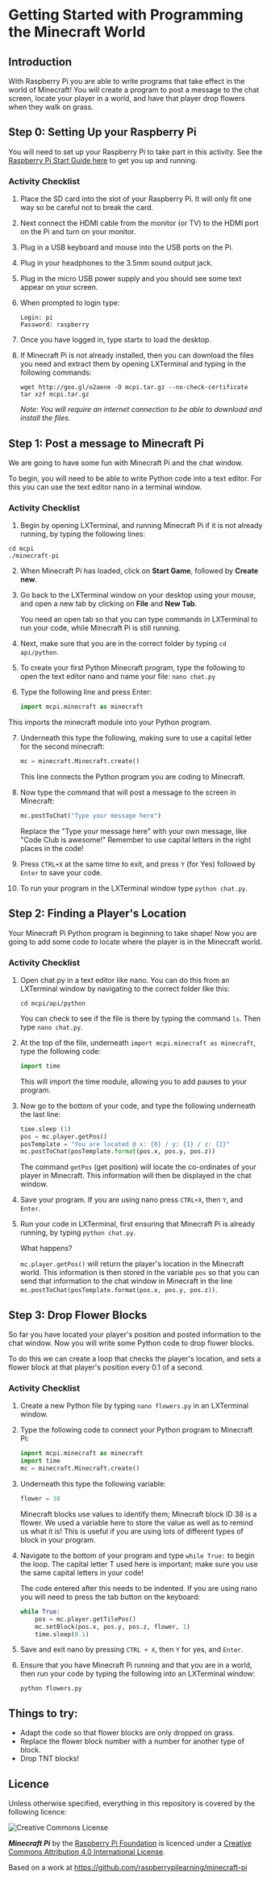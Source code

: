 # Getting Started with Programming the Minecraft World

## Introduction

With Raspberry Pi you are able to write programs that take effect in the world of Minecraft! You will create a program to post a message to the chat screen, locate your player in a world, and have that player drop flowers when they walk on grass.

## Step 0: Setting Up your Raspberry Pi

You will need to set up your Raspberry Pi to take part in this activity. See the [Raspberry Pi Start Guide here](http://www.raspberrypi.org/help/quick-start-guide/) to get you up and running.

### Activity Checklist

1.	Place the SD card into the slot of your Raspberry Pi. It will only fit one way so be careful not to break the card.

2.	Next connect the HDMI cable from the monitor (or TV) to the HDMI port on the Pi and turn on your monitor.

3.	Plug in a USB keyboard and mouse into the USB ports on the Pi.

4.	Plug in your headphones to the 3.5mm sound output jack.

5.	Plug in the micro USB power supply and you should see some text appear on your screen.

6.	When prompted to login type:

	```
	Login: pi
	Password: raspberry
	```

7.	Once you have logged in, type startx to load the desktop.

8. 	If Minecraft Pi is not already installed, then you can download the files you need and extract them by opening LXTerminal and typing in the following commands:

	```
	wget http://goo.gl/o2aene -O mcpi.tar.gz --no-check-certificate
	tar xzf mcpi.tar.gz
	```

	*Note: You will require an internet connection to be able to download and install the files.*

## Step 1: Post a message to Minecraft Pi

We are going to have some fun with Minecraft Pi and the chat window.

To begin, you will need to be able to write Python code into a text editor. For this you can use the text editor nano in a terminal window.

### Activity Checklist

1.	Begin by opening LXTerminal, and running Minecraft Pi if it is not already running, by typing the following lines:

  ```
  cd mcpi
  ./minecraft-pi
  ```

2.	When Minecraft Pi has loaded, click on **Start Game**, followed by **Create new**.

3.	Go back to the LXTerminal window on your desktop using your mouse, and open a new tab by clicking on **File** and **New Tab**.

    You need an open tab so that you can type commands in LXTerminal to run your code, while Minecraft Pi is still running.

4.	Next, make sure that you are in the correct folder by typing `cd api/python`.

5.	To create your first Python Minecraft program, type the following to open the text editor nano and name your file: `nano chat.py`

6.	Type the following line and press Enter:

    ```python
    import mcpi.minecraft as minecraft
    ```

  This imports the minecraft module into your Python program.

7.	Underneath this type the following, making sure to use a capital letter for the second minecraft:

    ```python
    mc = minecraft.Minecraft.create()
    ```

    This line connects the Python program you are coding to Minecraft.

8.	Now type the command that will post a message to the screen in Minecraft:

    ```python
    mc.postToChat("Type your message here")
    ```
    Replace the "Type your message here" with your own message, like "Code Club is awesome!"
    Remember to use capital letters in the right places in the code!

9.	Press `CTRL+X` at the same time to exit, and press `Y` (for Yes) followed by `Enter` to save your code.

10.	To run your program in the LXTerminal window type `python chat.py`.

## Step 2: Finding a Player's Location

Your Minecraft Pi Python program is beginning to take shape! Now you are going to add some code to locate where the player is in the Minecraft world.

### Activity Checklist

1.	Open chat.py in a text editor like nano. You can do this from an LXTerminal window by navigating to the correct folder like this:

	```
	cd mcpi/api/python
	```

	You can check to see if the file is there by typing the command `ls`. Then type `nano chat.py`.

2.	At the top of the file, underneath `import mcpi.minecraft as minecraft`, type the following code:

	```python
	import time
	```

	This will import the time module, allowing you to add pauses to your program.

3.	Now go to the bottom of your code, and type the following underneath the last line:

	```python
	time.sleep (1)
	pos = mc.player.getPos()
	posTemplate = "You are located @ x: {0} / y: {1} / z: {2}"
	mc.postToChat(posTemplate.format(pos.x, pos.y, pos.z))
	```

	The command ```getPos``` (get position) will locate the co-ordinates of your player in Minecraft. This information will then be displayed in the chat window.

4.	Save your program. If you are using nano press `CTRL+X`, then `Y`, and `Enter`.

5.	Run your code in LXTerminal, first ensuring that Minecraft Pi is already running, by typing `python chat.py`.

	What happens?

	`mc.player.getPos()` will return the player's location in the Minecraft world. This information is then stored in the variable ```pos``` so that you can send that information to the chat window in Minecraft in the line `mc.postToChat(posTemplate.format(pos.x, pos.y, pos.z))`.

## Step 3: Drop Flower Blocks

So far you have located your player's position and posted information to the chat window. Now you will write some Python code to drop flower blocks.

To do this we can create a loop that checks the player's location, and sets a flower block at that player's position every 0.1 of a second.

### Activity Checklist

1.	Create a new Python file by typing `nano flowers.py` in an LXTerminal window.

2.	Type the following code to connect your Python program to Minecraft Pi:

	```python
	import mcpi.minecraft as minecraft
	import time
	mc = minecraft.Minecraft.create()
	```

3.	Underneath this type the following variable:

	```python
	flower = 38
	```

	Minecraft blocks use values to identify them; Minecraft block ID 38 is a flower. We used a variable here to store the value as well as to remind us what it is! This is useful if you are using lots of different types of block in your program.

4.	Navigate to the bottom of your program and type `while True:` to begin the loop. The capital letter T used here is important; make sure you use the same capital letters in your code!

	The code entered after this needs to be indented. If you are using nano you will need to press the tab button on the keyboard:

	```python
	while True:
		pos = mc.player.getTilePos()
		mc.setBlock(pos.x, pos.y, pos.z, flower, 1)
		time.sleep(0.1)
	```

5.	Save and exit nano by pressing `CTRL + X`, then `Y` for yes, and `Enter`.

6.	Ensure that you have Minecraft Pi running and that you are in a world, then run your code by typing the following into an LXTerminal window:

	```
	python flowers.py
	```

## Things to try:

- Adapt the code so that flower blocks are only dropped on grass.
- Replace the flower block number with a number for another type of block.
- Drop TNT blocks!

## Licence

Unless otherwise specified, everything in this repository is covered by the following licence:

![Creative Commons License](http://i.creativecommons.org/l/by-sa/4.0/88x31.png)

***Minecraft Pi*** by the [Raspberry Pi Foundation](http://raspberrypi.org) is licenced under a [Creative Commons Attribution 4.0 International License](http://creativecommons.org/licenses/by-sa/4.0/).

Based on a work at https://github.com/raspberrypilearning/minecraft-pi
